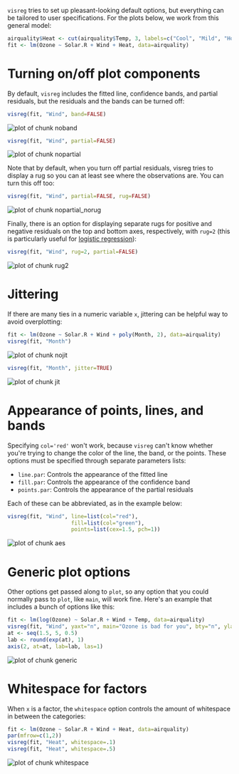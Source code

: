 ---
---



`visreg` tries to set up pleasant-looking default options, but everything can be tailored to user specifications.  For the plots below, we work from this general model:


```r
airquality$Heat <- cut(airquality$Temp, 3, labels=c("Cool", "Mild", "Hot"))
fit <- lm(Ozone ~ Solar.R + Wind + Heat, data=airquality)
```

# Turning on/off plot components

By default, `visreg` includes the fitted line, confidence bands, and partial residuals, but the residuals and the bands can be turned off:


```r
visreg(fit, "Wind", band=FALSE)
```

![plot of chunk noband](img/options-noband-1.png)


```r
visreg(fit, "Wind", partial=FALSE)
```

![plot of chunk nopartial](img/options-nopartial-1.png)

Note that by default, when you turn off partial residuals, visreg tries to display a rug so you can at least see where the observations are.  You can turn this off too:


```r
visreg(fit, "Wind", partial=FALSE, rug=FALSE)
```

![plot of chunk nopartial_norug](img/options-nopartial_norug-1.png)

Finally, there is an option for displaying separate rugs for positive and negative residuals on the top and bottom axes, respectively, with `rug=2` (this is particularly useful for [logistic regression](glm.html)):


```r
visreg(fit, "Wind", rug=2, partial=FALSE)
```

![plot of chunk rug2](img/options-rug2-1.png)

# Jittering

If there are many ties in a numeric variable `x`, jittering can be helpful way to avoid overplotting:


```r
fit <- lm(Ozone ~ Solar.R + Wind + poly(Month, 2), data=airquality)
visreg(fit, "Month")
```

![plot of chunk nojit](img/options-nojit-1.png)


```r
visreg(fit, "Month", jitter=TRUE)
```

![plot of chunk jit](img/options-jit-1.png)

# Appearance of points, lines, and bands

Specifying `col='red'` won't work, because `visreg` can't know whether you're trying to change the color of the line, the band, or the points.  These options must be specified through separate parameters lists:

* `line.par`: Controls the appearance of the fitted line
* `fill.par`: Controls the appearance of the confidence band
* `points.par`: Controls the appearance of the partial residuals

Each of these can be abbreviated, as in the example below:


```r
visreg(fit, "Wind", line=list(col="red"),
                    fill=list(col="green"),
                    points=list(cex=1.5, pch=1))
```

![plot of chunk aes](img/options-aes-1.png)

# Generic plot options

Other options get passed along to `plot`, so any option that you could normally pass to `plot`, like `main`, will work fine.  Here's an example that includes a bunch of options like this:


```r
fit <- lm(log(Ozone) ~ Solar.R + Wind + Temp, data=airquality)
visreg(fit, "Wind", yaxt="n", main="Ozone is bad for you", bty="n", ylab="Ozone")
at <- seq(1.5, 5, 0.5)
lab <- round(exp(at), 1)
axis(2, at=at, lab=lab, las=1)
```

![plot of chunk generic](img/options-generic-1.png)

# Whitespace for factors

When `x` is a factor, the `whitespace` option controls the amount of whitespace in between the categories:


```r
fit <- lm(Ozone ~ Solar.R + Wind + Heat, data=airquality)
par(mfrow=c(1,2))
visreg(fit, "Heat", whitespace=.1)
visreg(fit, "Heat", whitespace=.5)
```

![plot of chunk whitespace](img/options-whitespace-1.png)
